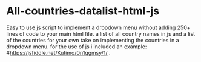 # All-countries-datalist-html-js
Easy to use js script to implement a dropdown menu without adding 250+ lines of code to your main html file.
a list of all country names in js and a list of the countries for your own take on implementing the countries in a dropdown menu. 
for the use of js i included an example: #https://jsfiddle.net/Kutimo/0n1qgmsy/1/ .
